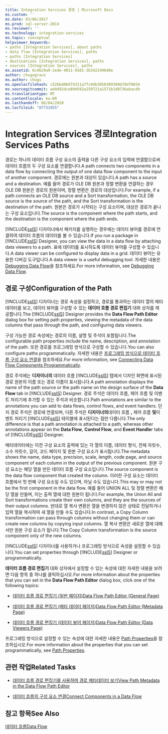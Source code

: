 ```yaml
---
title: Integration Services 경로 | Microsoft Docs
ms.custom: ''
ms.date: 03/06/2017
ms.prod: sql-server-2014
ms.reviewer: ''
ms.technology: integration-services
ms.topic: conceptual
helpviewer_keywords:
- paths [Integration Services], about paths
- data flow [Integration Services], paths
- paths [Integration Services]
- destinations [Integration Services], paths
- sources [Integration Services], paths
ms.assetid: 6c4629a9-2ede-4011-9101-3b342249640e
author: chugugrace
ms.author: chugu
ms.openlocfilehash: c52bbd06974311a7fc94b3058309399d70df0034
ms.sourcegitcommit: ad4d92dce894592a259721a1571b1d8736abacdb
ms.translationtype: MT
ms.contentlocale: ko-KR
ms.lasthandoff: 08/04/2020
ms.locfileid: "87731955"
---
```

# <a name="integration-services-paths"></a><span data-ttu-id="4239c-102">Integration Services 경로</span><span class="sxs-lookup"><span data-stu-id="4239c-102">Integration Services Paths</span></span>
  <span data-ttu-id="4239c-103">경로는 하나의 데이터 흐름 구성 요소의 출력을 다른 구성 요소의 입력에 연결함으로써 데이터 흐름의 두 구성 요소를 연결합니다.</span><span class="sxs-lookup"><span data-stu-id="4239c-103">A path connects two components in a data flow by connecting the output of one data flow component to the input of another component.</span></span> <span data-ttu-id="4239c-104">경로에는 원본과 대상이 있습니다.</span><span class="sxs-lookup"><span data-stu-id="4239c-104">A path has a source and a destination.</span></span> <span data-ttu-id="4239c-105">예를 들어 경로가 OLE DB 원본과 정렬 변환을 연결하는 경우 OLE DB 원본은 경로의 원본이며, 정렬 변환은 경로의 대상입니다.</span><span class="sxs-lookup"><span data-stu-id="4239c-105">For example, if a path connects an OLE DB source and a Sort transformation, the OLE DB source is the source of the path, and the Sort transformation is the destination of the path.</span></span> <span data-ttu-id="4239c-106">원본은 경로가 시작되는 구성 요소이며, 대상은 경로가 끝나는 구성 요소입니다.</span><span class="sxs-lookup"><span data-stu-id="4239c-106">The source is the component where the path starts, and the destination is the component where the path ends.</span></span>  
  
 <span data-ttu-id="4239c-107">[!INCLUDE[ssIS](../../includes/ssis-md.md)] 디자이너에서 패키지를 실행하는 경우에는 데이터 뷰어를 경로에 연결하여 데이터 흐름의 데이터를 볼 수 있습니다.</span><span class="sxs-lookup"><span data-stu-id="4239c-107">If you run a package in [!INCLUDE[ssIS](../../includes/ssis-md.md)] Designer, you can view the data in a data flow by attaching data viewers to a path.</span></span> <span data-ttu-id="4239c-108">표에 데이터를 표시하도록 데이터 뷰어를 구성할 수 있습니다.</span><span class="sxs-lookup"><span data-stu-id="4239c-108">A data viewer can be configured to display data in a grid.</span></span> <span data-ttu-id="4239c-109">데이터 뷰어는 유용한 디버깅 도구입니다.</span><span class="sxs-lookup"><span data-stu-id="4239c-109">A data viewer is a useful debugging tool.</span></span> <span data-ttu-id="4239c-110">자세한 내용은 [Debugging Data Flow](../troubleshooting/debugging-data-flow.md)을 참조하세요.</span><span class="sxs-lookup"><span data-stu-id="4239c-110">For more information, see [Debugging Data Flow](../troubleshooting/debugging-data-flow.md).</span></span>  
  
## <a name="configuration-of-the-path"></a><span data-ttu-id="4239c-111">경로 구성</span><span class="sxs-lookup"><span data-stu-id="4239c-111">Configuration of the Path</span></span>  
 <span data-ttu-id="4239c-112">[!INCLUDE[ssIS](../../includes/ssis-md.md)] 디자이너는 경로 속성을 설정하고, 경로를 통과하는 데이터 열의 메타데이터를 보고, 데이터 뷰어를 구성할 수 있는 **데이터 흐름 경로 편집기** 대화 상자를 제공합니다.</span><span class="sxs-lookup"><span data-stu-id="4239c-112">The [!INCLUDE[ssIS](../../includes/ssis-md.md)] Designer provides the **Data Flow Path Editor** dialog box for setting path properties, viewing the metadata of the data columns that pass through the path, and configuring data viewers.</span></span>  
  
 <span data-ttu-id="4239c-113">구성 가능한 경로 속성에는 경로의 이름, 설명 및 주석이 포함됩니다.</span><span class="sxs-lookup"><span data-stu-id="4239c-113">The configurable path properties include the name, description, and annotation of the path.</span></span> <span data-ttu-id="4239c-114">또한 경로를 프로그래밍 방식으로 구성할 수 있습니다.</span><span class="sxs-lookup"><span data-stu-id="4239c-114">You can also configure paths programmatically.</span></span> <span data-ttu-id="4239c-115">자세한 내용은 [프로그래밍 방식으로 데이터 흐름 구성 요소 연결](../building-packages-programmatically/connecting-data-flow-components-programmatically.md)을 참조하세요.</span><span class="sxs-lookup"><span data-stu-id="4239c-115">For more information, see [Connecting Data Flow Components Programmatically](../building-packages-programmatically/connecting-data-flow-components-programmatically.md).</span></span>  
  
 <span data-ttu-id="4239c-116">경로 주석에는 **디자이너의** 데이터 흐름 [!INCLUDE[ssIS](../../includes/ssis-md.md)] 탭에서 디자인 화면에 표시된 경로 원본의 이름 또는 경로 이름이 표시됩니다.</span><span class="sxs-lookup"><span data-stu-id="4239c-116">A path annotation displays the name of the path source or the path name on the design surface of the **Data Flow** tab in [!INCLUDE[ssIS](../../includes/ssis-md.md)] Designer.</span></span> <span data-ttu-id="4239c-117">경로 주석은 데이터 흐름, 제어 흐름 및 이벤트 처리기에 추가할 수 있는 주석과 비슷합니다.</span><span class="sxs-lookup"><span data-stu-id="4239c-117">Path annotations are similar to the annotations you can add to data flows, control flows, and event handlers.</span></span> <span data-ttu-id="4239c-118">단지 경로 주석은 경로에 연결되며, 다른 주석은 **디자이너의**데이터 흐름 **,** 제어 흐름 **및**이벤트 처리기 [!INCLUDE[ssIS](../../includes/ssis-md.md)] 테이블에 표시된다는 점만 다릅니다.</span><span class="sxs-lookup"><span data-stu-id="4239c-118">The only difference is that a path annotation is attached to a path, whereas other annotations appear on the **Data Flow**, **Control Flow**, and **Event Handle**r tabs of [!INCLUDE[ssIS](../../includes/ssis-md.md)] Designer.</span></span>  
  
 <span data-ttu-id="4239c-119">메타데이터에는 이전 구성 요소의 출력에 있는 각 열의 이름, 데이터 형식, 전체 자릿수, 소수 자릿수, 길이, 코드 페이지 및 원본 구성 요소가 표시됩니다.</span><span class="sxs-lookup"><span data-stu-id="4239c-119">The metadata shows the name, data type, precision, scale, length, code page, and source component of each column in the output of the previous component.</span></span> <span data-ttu-id="4239c-120">원본 구성 요소는 해당 열을 만든 데이터 흐름 구성 요소입니다.</span><span class="sxs-lookup"><span data-stu-id="4239c-120">The source component is the data flow component that created the column.</span></span> <span data-ttu-id="4239c-121">이러한 구성 요소는 데이터 흐름에서 첫 번째 구성 요소일 수도 있으며, 아닐 수도 있습니다.</span><span class="sxs-lookup"><span data-stu-id="4239c-121">This may or may not be the first component in the data flow.</span></span> <span data-ttu-id="4239c-122">예를 들어 UNION ALL 및 정렬 변환은 해당 열을 만들며, 이는 출력 열에 대한 원본이 됩니다.</span><span class="sxs-lookup"><span data-stu-id="4239c-122">For example, the Union All and Sort transformations create their own columns, and they are the sources of their output columns.</span></span> <span data-ttu-id="4239c-123">반대로 열 복사 변환은 열을 변경하지 않은 상태로 전달하거나 입력 열을 복사하여 새 열을 만들 수도 있습니다.</span><span class="sxs-lookup"><span data-stu-id="4239c-123">In contrast, a Copy Column transformation can pass through columns without changing them or can create new columns by copying input columns.</span></span> <span data-ttu-id="4239c-124">열 복사 변환은 새로운 열에 대해서만 원본 구성 요소가 됩니다.</span><span class="sxs-lookup"><span data-stu-id="4239c-124">The Copy Column transformation is the source component only of the new columns.</span></span>  
  
 <span data-ttu-id="4239c-125">[!INCLUDE[ssIS](../../includes/ssis-md.md)] 디자이너를 사용하거나 프로그래밍 방식으로 속성을 설정할 수 있습니다.</span><span class="sxs-lookup"><span data-stu-id="4239c-125">You can set properties through [!INCLUDE[ssIS](../../includes/ssis-md.md)] Designer or programmatically.</span></span>  
  
 <span data-ttu-id="4239c-126">**데이터 흐름 경로 편집기** 대화 상자에서 설정할 수 있는 속성에 대한 자세한 내용을 보려면 다음 항목 중 하나를 클릭하십시오.</span><span class="sxs-lookup"><span data-stu-id="4239c-126">For more information about the properties that you can set in the **Data Flow Path Editor** dialog box, click one of the following topics:</span></span>  
  
-   [<span data-ttu-id="4239c-127">데이터 흐름 경로 편집기 &#40;일반 페이지&#41;</span><span class="sxs-lookup"><span data-stu-id="4239c-127">Data Flow Path Editor &#40;General Page&#41;</span></span>](../general-page-of-integration-services-designers-options.md)  
  
-   [<span data-ttu-id="4239c-128">데이터 흐름 경로 편집기 &#40;메타 데이터 페이지&#41;</span><span class="sxs-lookup"><span data-stu-id="4239c-128">Data Flow Path Editor &#40;Metadata Page&#41;</span></span>](../data-flow-path-editor-metadata-page.md)  
  
-   [<span data-ttu-id="4239c-129">데이터 흐름 경로 편집기 &#40;데이터 뷰어 페이지&#41;</span><span class="sxs-lookup"><span data-stu-id="4239c-129">Data Flow Path Editor &#40;Data Viewers Page&#41;</span></span>](../data-flow-path-editor-data-viewers-page.md)  
  
 <span data-ttu-id="4239c-130">프로그래밍 방식으로 설정할 수 있는 속성에 대한 자세한 내용은 [Path Properties](../path-properties.md)을 참조하십시오.</span><span class="sxs-lookup"><span data-stu-id="4239c-130">For more information about the properties that you can set programmatically, see [Path Properties](../path-properties.md).</span></span>  
  
## <a name="related-tasks"></a><span data-ttu-id="4239c-131">관련 작업</span><span class="sxs-lookup"><span data-stu-id="4239c-131">Related Tasks</span></span>  
  
-   [<span data-ttu-id="4239c-132">데이터 흐름 경로 편집기를 사용하여 경로 메타데이터 보기</span><span class="sxs-lookup"><span data-stu-id="4239c-132">View Path Metadata in the Data Flow Path Editor</span></span>](../view-path-metadata-in-the-data-flow-path-editor.md)  
  
-   [<span data-ttu-id="4239c-133">데이터 흐름의 구성 요소 연결</span><span class="sxs-lookup"><span data-stu-id="4239c-133">Connect Components in a Data Flow</span></span>](connect-components-in-a-data-flow.md)  
  
## <a name="see-also"></a><span data-ttu-id="4239c-134">참고 항목</span><span class="sxs-lookup"><span data-stu-id="4239c-134">See Also</span></span>  
 [<span data-ttu-id="4239c-135">데이터 흐름</span><span class="sxs-lookup"><span data-stu-id="4239c-135">Data Flow</span></span>](data-flow.md)  
  
  
